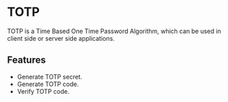 # TOTP

TOTP is a Time Based One Time Password Algorithm, which can be used in client side or server side applications.

## Features
- Generate TOTP secret.
- Generate TOTP code.
- Verify TOTP code.
